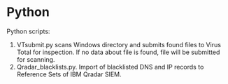 # Python
Python scripts:

1. VTsubmit.py scans Windows directory and submits found files to Virus Total for inspection. If no data about file is found, file will be submitted for scanning.
2. Qradar_blacklists.py. Import of blacklisted DNS and IP records to Reference Sets of IBM Qradar SIEM.
